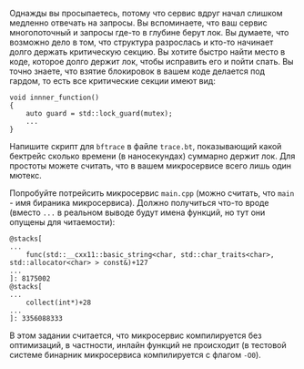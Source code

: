 Однажды вы просыпаетесь, потому что сервис вдруг начал слишком медленно отвечать на запросы. Вы вспоминаете, что ваш сервис многопоточный и запросы где-то в глубине берут лок. Вы думаете, что возможно дело в том, что структура разрослась и кто-то начинает долго держать критическую секцию. Вы хотите быстро найти место в коде, которое долго держит лок, чтобы исправить его и пойти спать. Вы точно знаете, что взятие блокировок в вашем коде делается под гардом, то есть все критические секции имеют вид:

```
void innner_function()
{
    auto guard = std::lock_guard(mutex);
    ...
}
```

Напишите скрипт для `bftrace` в файле `trace.bt`, показывающий какой бектрейс сколько времени (в наносекундах) суммарно держит лок. Для простоты можете считать, что в вашем микросервисе всего лишь один мютекс.

Попробуйте потрейсить микросервис `main.cpp` (можно считать, что `main` - имя бираника микросервиса). Должно получиться что-то вроде (вместо `...` в реальном выводе будут имена функций, но тут они опущены для читаемости):

```
@stacks[
...
    func(std::__cxx11::basic_string<char, std::char_traits<char>, std::allocator<char> > const&)+127
...
]: 8175002
@stacks[
...
    collect(int*)+28
...
]: 3356088333
```

В этом задании считается, что микросервис компилируется без оптимизаций, в частности, инлайн функций не происходит (в тестовой системе бинарник микросервиса компилируется с флагом `-O0`).
